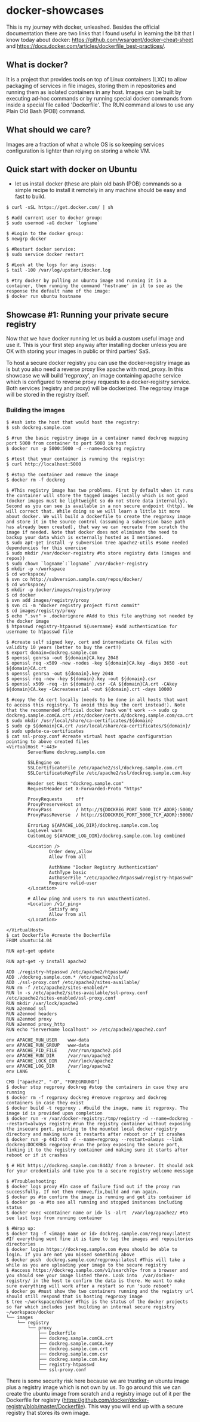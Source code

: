 # docker-showcases
This is my journey with docker, unleashed. Besides the official documentation there are two links that I found useful in learning the bit that I know today about docker: https://github.com/wsargent/docker-cheat-sheet and https://docs.docker.com/articles/dockerfile_best-practices/.

## What is docker?
It is a project that provides tools on top of Linux containers (LXC) to allow packaging of services in file images, storing them in repositories and running them as isolated containers in any host. Images can be built by executing ad-hoc commands or by running special docker commands from inside a special file called 'Dockerfile'. The RUN command allows to use any Plain Old Bash (POB) command.

## What should we care?
Images are a fraction of what a whole OS is so keeping services configuration is lighter than relying on storing a whole VM.

## Quick start with docker on Ubuntu
* let us install docker (these are plain old bash (POB) commands so a simple recipe to install it remotely in any machine should be easy and fast to build.

```
$ curl -sSL https://get.docker.com/ | sh 

$ #add current user to docker group:
$ sudo usermod -aG docker `logname`

$ #Login to the docker group:
$ newgrp docker

$ #Restart docker service:
$ sudo service docker restart

$ #Look at the logs for any isues:
$ tail -100 /var/log/upstart/docker.log

$ #try docker by pulling an ubuntu image and running it in a container, then running the command 'hostname' in it to see as the response the default name of the image:
$ docker run ubuntu hostname
```

## Showcase #1: Running your private secure registry
Now that we have docker running let us buid a custom useful image and use it. This is your first step anyway after installing docker unless you are OK with storing your images in public or third parties' SaS.

To host a secure docker registry you can use the docker-registry image as is but you also need a reverse proxy like apache with mod_proxy. In this showcase we will build 'regproxy', an image containing apache service which is configured to reverse proxy requests to a docker-registry service. Both services (registry and proxy) will be dockerized. The regproxy image will be stored in the registry itself.

### Building the images
```
$ #ssh into the host that would host the registry:
$ ssh dockreg.sample.com 

$ #run the basic registry image in a container named dockreg mapping port 5000 from container to port 5000 in host
$ docker run -p 5000:5000 -d --name=dockreg registry

$ #test that your container is running the registry:
$ curl http://localhost:5000

$ #stop the container and remove the image
$ docker rm -f dockreg

$ #This registry image has two problems. First by default when it runs the container will store the tagged images locally which is not good (docker images must be lightweight so do not store data internally). Second as you can see is available in a non secure endpoint (http). We will correct that. While doing so we will learn a little bit more about docker. We will build a dockerfile to create the regproxy image and store it in the source control (assuming a subversion base path has already been created), that way we can recreate from scratch the image if needed. Note that docker does not eliminate the need to backup your data which is externally hosted as I mentioned.
$ sudo apt-get install -y subversion tree apache2-utils #some needed dependencies for this exercise
$ sudo mkdir /var/docker-registry #to store registry data (images and repos))
$ sudo chown `logname`:`logname` /var/docker-registry
$ mkdir -p ~/workspace
$ cd workspace/
$ svn co http://subversion.sample.com/repos/docker/
$ cd workspace/
$ mkdir -p docker/images/registry/proxy
$ cd docker
$ svn add images/registry/proxy
$ svn ci -m "docker registry project first commit"
$ cd images/registry/proxy
$ echo ".svn" > .dockerignore #Add to this file anything not needed by the docker image
$ htpasswd registry-htpasswd ${username} #add authentication for username to htpasswd file

$ #create self signed key, cert and intermediate CA files with validity 10 years (better to buy the cert!)
$ export domain=dockreg.sample.com
$ openssl genrsa -out ${domain}CA.key 2048
$ openssl req -x509 -new -nodes -key ${domain}CA.key -days 3650 -out ${domain}CA.crt
$ openssl genrsa -out ${domain}.key 2048
$ openssl req -new -key ${domain}.key -out ${domain}.csr
$ openssl x509 -req -in ${domain}.csr -CA ${domain}CA.crt -CAkey ${domain}CA.key -CAcreateserial -out ${domain}.crt -days 10000

$ #copy the CA cert locally (needs to be done in all hosts that want to access this registry. To avoid this buy the cert instead!). Note that the recommended official docker hack won't work --> sudo cp dockreg.sample.comCA.crt /etc/docker/certs.d/dockreg.sample.com/ca.crt
$ sudo mkdir /usr/local/share/ca-certificates/${domain}
$ sudo cp ${domain}CA.crt /usr/local/share/ca-certificates/${domain}/
$ sudo update-ca-certificates
$ cat ssl-proxy.conf #create virtual host apache configuration pointing to above created files 
<VirtualHost *:443>
        ServerName dockreg.sample.com 

        SSLEngine on
        SSLCertificateFile /etc/apache2/ssl/dockreg.sample.com.crt
        SSLCertificateKeyFile /etc/apache2/ssl/dockreg.sample.com.key

        Header set Host "dockreg.sample.com"
        RequestHeader set X-Forwarded-Proto "https"

        ProxyRequests     off
        ProxyPreserveHost on
        ProxyPass         / http://${DOCKREG_PORT_5000_TCP_ADDR}:5000/
        ProxyPassReverse  / http://${DOCKREG_PORT_5000_TCP_ADDR}:5000/

        ErrorLog ${APACHE_LOG_DIR}/dockreg.sample.com.log
        LogLevel warn
        CustomLog ${APACHE_LOG_DIR}/dockreg.sample.com.log combined

        <Location />
                Order deny,allow
                Allow from all

                AuthName "Docker Registry Authentication"
                AuthType basic
                AuthUserFile "/etc/apache2/htpasswd/registry-htpasswd"
                Require valid-user
        </Location>

        # Allow ping and users to run unauthenticated.
        <Location /v1/_ping>
                Satisfy any
                Allow from all
        </Location>

</VirtualHost>
$ cat Dockerfile #create the Dockerfile
FROM ubuntu:14.04

RUN apt-get update

RUN apt-get -y install apache2

ADD ./registry-htpasswd /etc/apache2/htpasswd/
ADD ./dockreg.sample.com.* /etc/apache2/ssl/
ADD ./ssl-proxy.conf /etc/apache2/sites-available/
RUN rm -f /etc/apache2/sites-enabled/*
RUN ln -s /etc/apache2/sites-available/ssl-proxy.conf /etc/apache2/sites-enabled/ssl-proxy.conf
RUN mkdir /var/lock/apache2
RUN a2enmod ssl
RUN a2enmod headers
RUN a2enmod proxy
RUN a2enmod proxy_http
RUN echo "ServerName localhost" >> /etc/apache2/apache2.conf

env APACHE_RUN_USER    www-data
env APACHE_RUN_GROUP   www-data
env APACHE_PID_FILE    /var/run/apache2.pid
env APACHE_RUN_DIR     /var/run/apache2
env APACHE_LOCK_DIR    /var/lock/apache2
env APACHE_LOG_DIR     /var/log/apache2
env LANG               C

CMD ["apache2", "-D", "FOREGROUND"]
$ docker stop regproxy dockreg #stop the containers in case they are running
$ docker rm -f regproxy dockreg #remove regproxy and dockreg containers in case they exist
$ docker build -t regproxy . #build the image, name it regproxy. The image id is provided upon completion
$ docker run -v /var/docker-registry:/tmp/registry -d --name=dockreg --restart=always registry #run the registry container without exposing the insecure port, pointing to the mounted local docker-registry directory and making sure it restarts after reboot or if it crashes
$ docker run -p 443:443 -d --name=regproxy --restart=always --link dockreg:DOCKREG regproxy #run the proxy exposing the secure port, linking it to the registry container and making sure it starts after reboot or if it crashes

$ # Hit https://dockreg.sample.com:8443/ from a browser. It should ask for your credentials and take you to a secure registry welcome message

$ #Troubleshooting:
$ docker logs proxy #In case of failure find out if the proxy run successfully. If not then remove,fix,build and run again.
$ docker ps #to confirm the image is running and get its container id
$ docker ps -a #to see all running and stopped instances including status
$ docker exec <container name or id> ls -alrt  /var/log/apache2/ #to see last logs from running container

$ #Wrap up:
$ docker tag -f <image name or id> dockreg.sample.com/regproxy:latest #If everything went fine it is time to tag the images and repositories directories
$ docker login https://dockreg.sample.com #you should be able to login. If you are not you missed something above
$ docker push  dockreg.sample.com/regproxy:latest #This will take a while as you are uploading your image to the secure registry
$ #access https://dockreg.sample.com/v1/search?q= from a browser and you should see your image listed there. Look into  /var/docker-registry/ in the host to confirm the data is there. We want to make sure everything will work after a restart so run 'sudo reboot'
$ docker ps #must show the two containers running and the registry url should still respond that is hosting regproxy image
$ tree ~/workspace/docker #This is the status of the docker projects so far which includes just building an internal secure registry
~/workspace/docker
└── images
    └── registry
        └── proxy
            ├── Dockerfile
            ├── dockreg.sample.comCA.crt
            ├── dockreg.sample.comCA.key
            ├── dockreg.sample.com.crt
            ├── dockreg.sample.com.csr
            ├── dockreg.sample.com.key
            ├── registry-htpasswd
            └── ssl-proxy.conf

```
There is some security risk here because we are trusting an ubuntu image plus a registry image which is not own by us. To go around this we can create the ubuntu image from scratch and a registry image out of it per the Dockerfile for registry (https://github.com/docker/docker-registry/blob/master/Dockerfile). This way you will end up with a secure registry that stores its own image.







